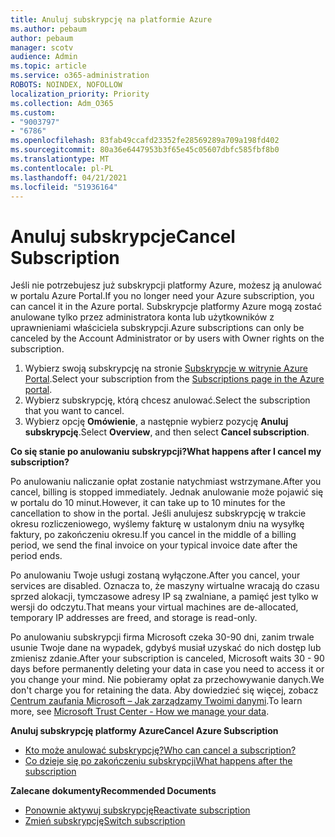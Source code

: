 ```yaml
---
title: Anuluj subskrypcję na platformie Azure
ms.author: pebaum
author: pebaum
manager: scotv
audience: Admin
ms.topic: article
ms.service: o365-administration
ROBOTS: NOINDEX, NOFOLLOW
localization_priority: Priority
ms.collection: Adm_O365
ms.custom:
- "9003797"
- "6786"
ms.openlocfilehash: 83fab49ccafd23352fe28569289a709a198fd402
ms.sourcegitcommit: 80a36e6447953b3f65e45c05607dbfc585fbf8b0
ms.translationtype: MT
ms.contentlocale: pl-PL
ms.lasthandoff: 04/21/2021
ms.locfileid: "51936164"
---
```

# <a name="cancel-subscription"></a><span data-ttu-id="faf67-102">Anuluj subskrypcje</span><span class="sxs-lookup"><span data-stu-id="faf67-102">Cancel Subscription</span></span>

<span data-ttu-id="faf67-103">Jeśli nie potrzebujesz już subskrypcji platformy Azure, możesz ją anulować w portalu Azure Portal.</span><span class="sxs-lookup"><span data-stu-id="faf67-103">If you no longer need your Azure subscription, you can cancel it in the Azure portal.</span></span> <span data-ttu-id="faf67-104">Subskrypcje platformy Azure mogą zostać anulowane tylko przez administratora konta lub użytkowników z uprawnieniami właściciela subskrypcji.</span><span class="sxs-lookup"><span data-stu-id="faf67-104">Azure subscriptions can only be canceled by the Account Administrator or by users with Owner rights on the subscription.</span></span>

1. <span data-ttu-id="faf67-105">Wybierz swoją subskrypcję na stronie [Subskrypcje w witrynie Azure Portal](https://portal.azure.com/#blade/Microsoft_Azure_Billing/SubscriptionsBlade).</span><span class="sxs-lookup"><span data-stu-id="faf67-105">Select your subscription from the [Subscriptions page in the Azure portal](https://portal.azure.com/#blade/Microsoft_Azure_Billing/SubscriptionsBlade).</span></span>
2. <span data-ttu-id="faf67-106">Wybierz subskrypcję, którą chcesz anulować.</span><span class="sxs-lookup"><span data-stu-id="faf67-106">Select the subscription that you want to cancel.</span></span>
3. <span data-ttu-id="faf67-107">Wybierz opcję **Omówienie**, a następnie wybierz pozycję **Anuluj subskrypcję**.</span><span class="sxs-lookup"><span data-stu-id="faf67-107">Select **Overview**, and then select **Cancel subscription**.</span></span>

<span data-ttu-id="faf67-108">**Co się stanie po anulowaniu subskrypcji?**</span><span class="sxs-lookup"><span data-stu-id="faf67-108">**What happens after I cancel my subscription?**</span></span>

<span data-ttu-id="faf67-109">Po anulowaniu naliczanie opłat zostanie natychmiast wstrzymane.</span><span class="sxs-lookup"><span data-stu-id="faf67-109">After you cancel, billing is stopped immediately.</span></span> <span data-ttu-id="faf67-110">Jednak anulowanie może pojawić się w portalu do 10 minut.</span><span class="sxs-lookup"><span data-stu-id="faf67-110">However, it can take up to 10 minutes for the cancellation to show in the portal.</span></span> <span data-ttu-id="faf67-111">Jeśli anulujesz subskrypcję w trakcie okresu rozliczeniowego, wyślemy fakturę w ustalonym dniu na wysyłkę faktury, po zakończeniu okresu.</span><span class="sxs-lookup"><span data-stu-id="faf67-111">If you cancel in the middle of a billing period, we send the final invoice on your typical invoice date after the period ends.</span></span>

<span data-ttu-id="faf67-112">Po anulowaniu Twoje usługi zostaną wyłączone.</span><span class="sxs-lookup"><span data-stu-id="faf67-112">After you cancel, your services are disabled.</span></span> <span data-ttu-id="faf67-113">Oznacza to, że maszyny wirtualne wracają do czasu sprzed alokacji, tymczasowe adresy IP są zwalniane, a pamięć jest tylko w wersji do odczytu.</span><span class="sxs-lookup"><span data-stu-id="faf67-113">That means your virtual machines are de-allocated, temporary IP addresses are freed, and storage is read-only.</span></span>

<span data-ttu-id="faf67-114">Po anulowaniu subskrypcji firma Microsoft czeka 30-90 dni, zanim trwale usunie Twoje dane na wypadek, gdybyś musiał uzyskać do nich dostęp lub zmienisz zdanie.</span><span class="sxs-lookup"><span data-stu-id="faf67-114">After your subscription is canceled, Microsoft waits 30 - 90 days before permanently deleting your data in case you need to access it or you change your mind.</span></span> <span data-ttu-id="faf67-115">Nie pobieramy opłat za przechowywanie danych.</span><span class="sxs-lookup"><span data-stu-id="faf67-115">We don't charge you for retaining the data.</span></span> <span data-ttu-id="faf67-116">Aby dowiedzieć się więcej, zobacz [Centrum zaufania Microsoft – Jak zarządzamy Twoimi danymi](https://go.microsoft.com/fwLink/p/?LinkID=822930&clcid=0x409).</span><span class="sxs-lookup"><span data-stu-id="faf67-116">To learn more, see [Microsoft Trust Center - How we manage your data](https://go.microsoft.com/fwLink/p/?LinkID=822930&clcid=0x409).</span></span>

<span data-ttu-id="faf67-117">**Anuluj subskrypcję platformy Azure**</span><span class="sxs-lookup"><span data-stu-id="faf67-117">**Cancel Azure Subscription**</span></span>

- [<span data-ttu-id="faf67-118">Kto może anulować subskrypcję?</span><span class="sxs-lookup"><span data-stu-id="faf67-118">Who can cancel a subscription?</span></span>](https://docs.microsoft.com/azure/billing/billing-how-to-cancel-azure-subscription?WT.mc_id=Portal-Microsoft_Azure_Support#who-can-cancel-a-subscription)
- [<span data-ttu-id="faf67-119">Co dzieje się po zakończeniu subskrypcji</span><span class="sxs-lookup"><span data-stu-id="faf67-119">What happens after the subscription</span></span>](https://docs.microsoft.com/azure/billing/billing-how-to-cancel-azure-subscription?WT.mc_id=Portal-Microsoft_Azure_Support#what-happens-after-i-cancel-my-subscription)

<span data-ttu-id="faf67-120">**Zalecane dokumenty**</span><span class="sxs-lookup"><span data-stu-id="faf67-120">**Recommended Documents**</span></span>

- [<span data-ttu-id="faf67-121">Ponownie aktywuj subskrypcję</span><span class="sxs-lookup"><span data-stu-id="faf67-121">Reactivate subscription</span></span>](https://docs.microsoft.com/azure/billing/billing-how-to-cancel-azure-subscription?WT.mc_id=Portal-Microsoft_Azure_Support#reactivate-subscription)
- [<span data-ttu-id="faf67-122">Zmień subskrypcję</span><span class="sxs-lookup"><span data-stu-id="faf67-122">Switch subscription</span></span>](https://docs.microsoft.com/azure/billing/billing-how-to-switch-azure-offer?WT.mc_id=Portal-Microsoft_Azure_Support)